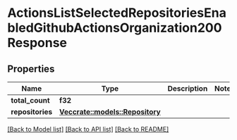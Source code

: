 # ActionsListSelectedRepositoriesEnabledGithubActionsOrganization200Response

## Properties

Name | Type | Description | Notes
------------ | ------------- | ------------- | -------------
**total_count** | **f32** |  | 
**repositories** | [**Vec<crate::models::Repository>**](repository.md) |  | 

[[Back to Model list]](../README.md#documentation-for-models) [[Back to API list]](../README.md#documentation-for-api-endpoints) [[Back to README]](../README.md)


